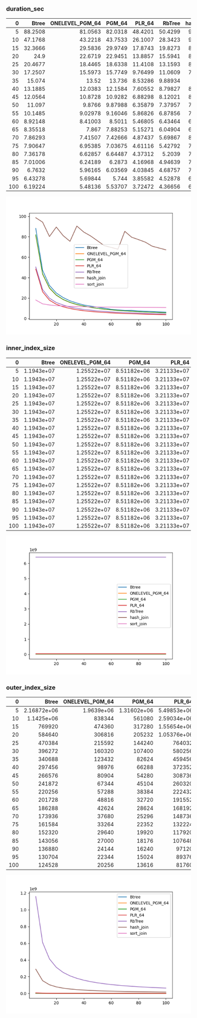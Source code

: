 ### duration_sec

|   0 |    Btree |   ONELEVEL_PGM_64 |   PGM_64 |   PLR_64 |   RbTree |   hash_join |   sort_join |
|----:|---------:|------------------:|---------:|---------:|---------:|------------:|------------:|
|   5 | 88.2508  |          81.0563  | 82.0318  | 48.4201  | 50.4299  |     98.6781 |     18.0809 |
|  10 | 47.1768  |          43.2218  | 43.7533  | 26.1007  | 28.3423  |     94.3528 |     14.3036 |
|  15 | 32.3666  |          29.5836  | 29.9749  | 17.8743  | 19.8273  |     80.2655 |     13.1996 |
|  20 | 24.9     |          22.6719  | 22.9451  | 13.8857  | 15.5941  |     89.5439 |     12.5301 |
|  25 | 20.4677  |          18.4465  | 18.6338  | 11.4108  | 13.1593  |     81.1281 |     12.106  |
|  30 | 17.2507  |          15.5973  | 15.7749  |  9.76499 | 11.0609  |     75.5817 |     11.8083 |
|  35 | 15.074   |          13.52    | 13.736   |  8.53286 |  9.88934 |     90.511  |     11.5979 |
|  40 | 13.1885  |          12.0383  | 12.1584  |  7.60552 |  8.79827 |     84.6876 |     11.4257 |
|  45 | 12.0564  |          10.8728  | 10.9282  |  6.88298 |  8.12021 |     80.8656 |     11.321  |
|  50 | 11.097   |           9.8766  |  9.87988 |  6.35879 |  7.37957 |     76.1569 |     11.2198 |
|  55 | 10.1485  |           9.02978 |  9.16046 |  5.86826 |  6.87856 |     71.3134 |     11.1091 |
|  60 |  8.92148 |           8.41003 |  8.5011  |  5.46805 |  6.43464 |     69.6344 |     11.1177 |
|  65 |  8.35518 |           7.867   |  7.88253 |  5.15271 |  6.04904 |     67.8562 |     10.9946 |
|  70 |  7.86293 |           7.41507 |  7.42666 |  4.87437 |  5.69867 |     85.3653 |     10.958  |
|  75 |  7.90647 |           6.95385 |  7.03675 |  4.61116 |  5.42792 |     79.5864 |     10.8814 |
|  80 |  7.36178 |           6.62857 |  6.64487 |  4.37312 |  5.2039  |     77.2511 |     10.8849 |
|  85 |  7.01006 |           6.24189 |  6.2873  |  4.16968 |  4.94639 |     74.7479 |     10.8275 |
|  90 |  6.7632  |           5.96165 |  6.03569 |  4.03845 |  4.68757 |     70.7961 |     10.8246 |
|  95 |  6.43278 |           5.69844 |  5.744   |  3.85582 |  4.52878 |     69.0105 |     10.7909 |
| 100 |  6.19224 |           5.48136 |  5.53707 |  3.72472 |  4.36656 |     67.2311 |     10.7436 |

![duration_sec.png](duration_sec.png)

### inner_index_size

|   0 |      Btree |   ONELEVEL_PGM_64 |      PGM_64 |      PLR_64 |   RbTree |   hash_join |   sort_join |
|----:|-----------:|------------------:|------------:|------------:|---------:|------------:|------------:|
|   5 | 1.1943e+07 |       1.25522e+07 | 8.51182e+06 | 3.21133e+07 |  6.4e+09 |         nan |         nan |
|  10 | 1.1943e+07 |       1.25522e+07 | 8.51182e+06 | 3.21133e+07 |  6.4e+09 |         nan |         nan |
|  15 | 1.1943e+07 |       1.25522e+07 | 8.51182e+06 | 3.21133e+07 |  6.4e+09 |         nan |         nan |
|  20 | 1.1943e+07 |       1.25522e+07 | 8.51182e+06 | 3.21133e+07 |  6.4e+09 |         nan |         nan |
|  25 | 1.1943e+07 |       1.25522e+07 | 8.51182e+06 | 3.21133e+07 |  6.4e+09 |         nan |         nan |
|  30 | 1.1943e+07 |       1.25522e+07 | 8.51182e+06 | 3.21133e+07 |  6.4e+09 |         nan |         nan |
|  35 | 1.1943e+07 |       1.25522e+07 | 8.51182e+06 | 3.21133e+07 |  6.4e+09 |         nan |         nan |
|  40 | 1.1943e+07 |       1.25522e+07 | 8.51182e+06 | 3.21133e+07 |  6.4e+09 |         nan |         nan |
|  45 | 1.1943e+07 |       1.25522e+07 | 8.51182e+06 | 3.21133e+07 |  6.4e+09 |         nan |         nan |
|  50 | 1.1943e+07 |       1.25522e+07 | 8.51182e+06 | 3.21133e+07 |  6.4e+09 |         nan |         nan |
|  55 | 1.1943e+07 |       1.25522e+07 | 8.51182e+06 | 3.21133e+07 |  6.4e+09 |         nan |         nan |
|  60 | 1.1943e+07 |       1.25522e+07 | 8.51182e+06 | 3.21133e+07 |  6.4e+09 |         nan |         nan |
|  65 | 1.1943e+07 |       1.25522e+07 | 8.51182e+06 | 3.21133e+07 |  6.4e+09 |         nan |         nan |
|  70 | 1.1943e+07 |       1.25522e+07 | 8.51182e+06 | 3.21133e+07 |  6.4e+09 |         nan |         nan |
|  75 | 1.1943e+07 |       1.25522e+07 | 8.51182e+06 | 3.21133e+07 |  6.4e+09 |         nan |         nan |
|  80 | 1.1943e+07 |       1.25522e+07 | 8.51182e+06 | 3.21133e+07 |  6.4e+09 |         nan |         nan |
|  85 | 1.1943e+07 |       1.25522e+07 | 8.51182e+06 | 3.21133e+07 |  6.4e+09 |         nan |         nan |
|  90 | 1.1943e+07 |       1.25522e+07 | 8.51182e+06 | 3.21133e+07 |  6.4e+09 |         nan |         nan |
|  95 | 1.1943e+07 |       1.25522e+07 | 8.51182e+06 | 3.21133e+07 |  6.4e+09 |         nan |         nan |
| 100 | 1.1943e+07 |       1.25522e+07 | 8.51182e+06 | 3.21133e+07 |  6.4e+09 |         nan |         nan |

![inner_index_size.png](inner_index_size.png)

### outer_index_size

|   0 |            Btree |   ONELEVEL_PGM_64 |           PGM_64 |           PLR_64 |      RbTree |   hash_join |   sort_join |
|----:|-----------------:|------------------:|-----------------:|-----------------:|------------:|------------:|------------:|
|   5 |      2.16872e+06 |        1.9639e+06 |      1.31602e+06 |      5.49853e+06 | 1.16015e+09 | 2.90038e+08 |         nan |
|  10 |      1.1425e+06  |   838344          | 561080           |      2.59034e+06 | 6.09064e+08 | 1.52266e+08 |         nan |
|  15 | 769920           |   474360          | 317280           |      1.55654e+06 | 4.12772e+08 | 1.03193e+08 |         nan |
|  20 | 584640           |   306816          | 205232           |      1.05376e+06 | 3.1215e+08  | 7.80376e+07 |         nan |
|  25 | 470384           |   215592          | 144240           | 764032           | 2.50975e+08 | 6.27437e+07 |         nan |
|  30 | 396272           |   160320          | 107400           | 580256           | 2.09843e+08 | 5.24607e+07 |         nan |
|  35 | 340688           |   123432          |  82624           | 459456           | 1.80293e+08 | 4.50733e+07 |         nan |
|  40 | 297456           |    98976          |  66288           | 372352           | 1.58035e+08 | 3.95086e+07 |         nan |
|  45 | 266576           |    80904          |  54280           | 308736           | 1.40688e+08 | 3.5172e+07  |         nan |
|  50 | 241872           |    67344          |  45104           | 260320           | 1.26762e+08 | 3.16906e+07 |         nan |
|  55 | 220256           |    57288          |  38384           | 222432           | 1.15351e+08 | 2.88378e+07 |         nan |
|  60 | 201728           |    48816          |  32720           | 191552           | 1.05811e+08 | 2.64528e+07 |         nan |
|  65 | 186288           |    42624          |  28624           | 168192           | 9.77519e+07 | 2.4438e+07  |         nan |
|  70 | 173936           |    37680          |  25296           | 148736           | 9.08105e+07 | 2.27026e+07 |         nan |
|  75 | 161584           |    33264          |  22352           | 132224           | 8.48062e+07 | 2.12016e+07 |         nan |
|  80 | 152320           |    29640          |  19920           | 117920           | 7.95353e+07 | 1.98838e+07 |         nan |
|  85 | 143056           |    27000          |  18176           | 107648           | 7.48838e+07 | 1.8721e+07  |         nan |
|  90 | 136880           |    24144          |  16240           |  97120           | 7.07449e+07 | 1.76862e+07 |         nan |
|  95 | 130704           |    22344          |  15024           |  89376           | 6.7044e+07  | 1.6761e+07  |         nan |
| 100 | 124528           |    20256          |  13616           |  81760           | 6.37175e+07 | 1.59294e+07 |         nan |

![outer_index_size.png](outer_index_size.png)

